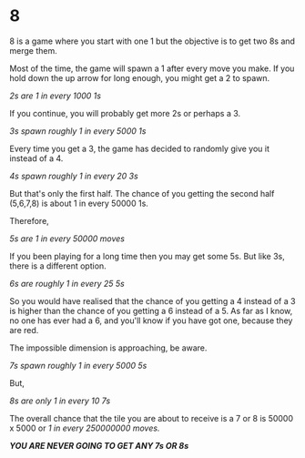 # 8

8 is a game where you start with one 1 but the objective is to get two 8s and merge them.


Most of the time, the game will spawn a 1 after every move you make.
If you hold down the up arrow for long enough, you might get a 2 to spawn.

<i>2s are 1 in every 1000 1s</i>


If you continue, you will probably get more 2s or perhaps a 3.

<i>3s spawn roughly 1 in every 5000 1s</i>


Every time you get a 3, the game has decided to randomly give you it instead of a 4.

<i>4s spawn roughly 1 in every 20 3s</i>


But that's only the first half. The chance of you getting the second half (5,6,7,8) is about 1 in every 50000 1s.

Therefore,

<i>5s are 1 in every 50000 moves</i>


If you been playing for a long time then you may get some 5s. But like 3s, there is a different option.

<i>6s are roughly 1 in every 25 5s</i>


So you would have realised that the chance of you getting a 4 instead of a 3 is higher than the chance of you getting a 6 instead of a 5.
As far as I know, no one has ever had a 6, and you'll know if you have got one, because they are red.


The impossible dimension is approaching, be aware.

<i>7s spawn roughly 1 in every 5000 5s</i>


But,

<i>8s are only 1 in every 10 7s</i>


The overall chance that the tile you are about to receive is a 7 or 8 is 50000 x 5000 or <i>1 in every 250000000 moves.


<b>YOU ARE NEVER GOING TO GET ANY 7s OR 8s</b>
